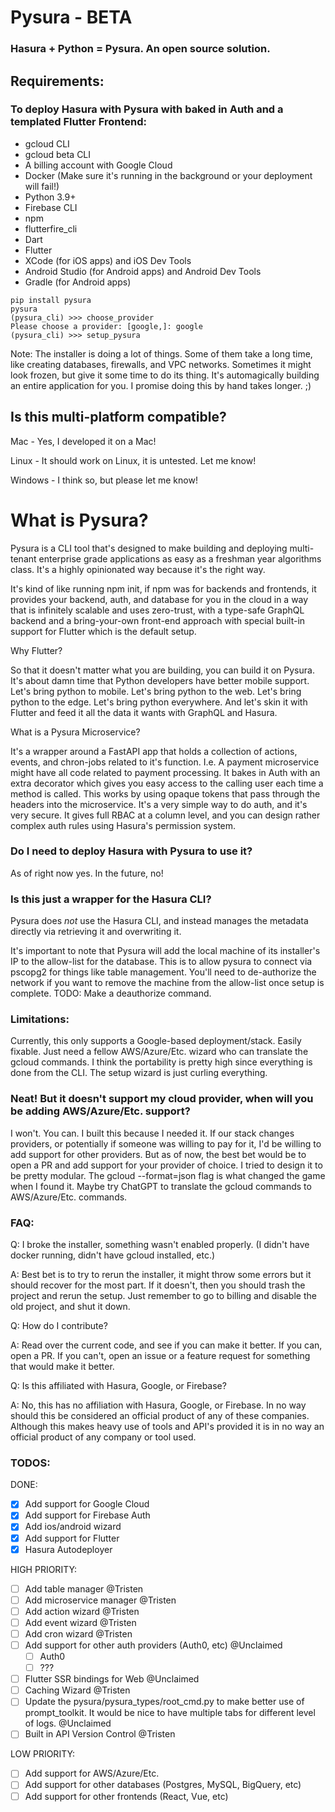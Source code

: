 # Pysura - BETA

### Hasura + Python = Pysura. An open source solution.

## Requirements:

### To deploy Hasura with Pysura with baked in Auth and a templated Flutter Frontend:

- gcloud CLI
- gcloud beta CLI
- A billing account with Google Cloud
- Docker (Make sure it's running in the background or your deployment will fail!)
- Python 3.9+
- Firebase CLI
- npm
- flutterfire_cli
- Dart
- Flutter
- XCode (for iOS apps) and iOS Dev Tools
- Android Studio (for Android apps) and Android Dev Tools
- Gradle (for Android apps)

```commandline
pip install pysura
pysura
(pysura_cli) >>> choose_provider
Please choose a provider: [google,]: google
(pysura_cli) >>> setup_pysura
```

Note: The installer is doing a lot of things. Some of them take a long time, like creating databases, firewalls, and VPC
networks. Sometimes it might look frozen, but give it some time to do its thing. It's automagically building an entire
application for you. I promise doing this by hand takes longer. ;)

## Is this multi-platform compatible?

Mac - Yes, I developed it on a Mac!

Linux - It should work on Linux, it is untested. Let me know!

Windows - I think so, but please let me know!

# What is Pysura?

Pysura is a CLI tool that's designed to make building and deploying multi-tenant enterprise grade applications as easy
as a freshman year algorithms class. It's a highly opinionated way because it's the right way.

It's kind of like running npm init, if npm was for backends and frontends, it provides your backend, auth, and database
for you in the cloud in a way that is infinitely scalable and uses zero-trust, with a type-safe GraphQL backend and a
bring-your-own front-end approach with special built-in support for Flutter which is the default setup.

Why Flutter?

So that it doesn't matter what you are building, you can build it on Pysura. It's about damn time that Python developers
have better mobile support. Let's bring python to mobile. Let's bring python to the web. Let's bring python to the edge.
Let's bring python everywhere. And let's skin it with Flutter and feed it all the data it wants with GraphQL and Hasura.

What is a Pysura Microservice?

It's a wrapper around a FastAPI app that holds a collection of actions, events, and chron-jobs related to it's function.
I.e. A payment microservice might have all code related to payment processing. It bakes in Auth with an extra decorator
which gives you easy access to the calling user each time a method is called. This works by using opaque tokens that
pass through the headers into the microservice. It's a very simple way to do auth, and it's very secure. It gives full
RBAC at a column level, and you can design rather complex auth rules using Hasura's permission system.

### Do I need to deploy Hasura with Pysura to use it?

As of right now yes. In the future, no!

### Is this just a wrapper for the Hasura CLI?

Pysura does *not* use the Hasura CLI, and instead manages the metadata directly via retrieving it and overwriting it.

It's important to note that Pysura will add the local machine of its installer's IP to the allow-list for the database.
This is to allow pysura to connect via pscopg2 for things like table management. You'll need to de-authorize the network
if you want to remove the machine from the allow-list once setup is complete. TODO: Make a deauthorize command.

### Limitations:

Currently, this only supports a Google-based deployment/stack. Easily fixable. Just need a fellow AWS/Azure/Etc. wizard
who can translate the gcloud commands. I think the portability is pretty high since everything is done from the CLI. The
setup wizard is just curling everything.

### Neat! But it doesn't support my cloud provider, when will you be adding AWS/Azure/Etc. support?

I won't. You can. I built this because I needed it. If our stack changes providers, or potentially if someone was
willing to pay for it, I'd be willing to add support for other providers. But as of now, the best bet would be to open a
PR and add support for your provider of choice. I tried to design it to be pretty modular. The gcloud --format=json flag
is what changed the game when I found it. Maybe try ChatGPT to translate the gcloud commands to AWS/Azure/Etc. commands.

### FAQ:

Q: I broke the installer, something wasn't enabled properly. (I didn't have docker running, didn't have gcloud
installed, etc.)

A: Best bet is to try to rerun the installer, it might throw some errors but it should recover for the most part. If it
doesn't, then you should trash the project and rerun the setup. Just remember to go to billing and disable the old
project, and shut it down.

Q: How do I contribute?

A: Read over the current code, and see if you can make it better. If you can, open a PR. If you can't, open an issue or
a feature request for something that would make it better.

Q: Is this affiliated with Hasura, Google, or Firebase?

A: No, this has no affiliation with Hasura, Google, or Firebase. In no way should this be considered an official product
of any of these companies. Although this makes heavy use of tools and API's provided it is in no way an official product
of any company or tool used.

### TODOS:

DONE:

- [x] Add support for Google Cloud
- [x] Add support for Firebase Auth
- [x] Add ios/android wizard
- [x] Add support for Flutter
- [x] Hasura Autodeployer

HIGH PRIORITY:

- [ ] Add table manager @Tristen
- [ ] Add microservice manager @Tristen
- [ ] Add action wizard @Tristen
- [ ] Add event wizard @Tristen
- [ ] Add cron wizard @Tristen
- [ ] Add support for other auth providers (Auth0, etc) @Unclaimed
    - [ ] Auth0
    - [ ] ???
- [ ] Flutter SSR bindings for Web @Unclaimed
- [ ] Caching Wizard @Tristen
- [ ] Update the pysura/pysura_types/root_cmd.py to make better use of prompt_toolkit. It would be nice to have multiple
  tabs for different level of logs. @Unclaimed
- [ ] Built in API Version Control @Tristen

LOW PRIORITY:

- [ ] Add support for AWS/Azure/Etc.
- [ ] Add support for other databases (Postgres, MySQL, BigQuery, etc)
- [ ] Add support for other frontends (React, Vue, etc)